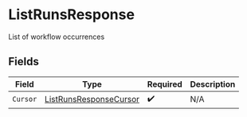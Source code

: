 # ListRunsResponse

List of workflow occurrences


## Fields

| Field                                                                   | Type                                                                    | Required                                                                | Description                                                             |
| ----------------------------------------------------------------------- | ----------------------------------------------------------------------- | ----------------------------------------------------------------------- | ----------------------------------------------------------------------- |
| `Cursor`                                                                | [ListRunsResponseCursor](../../models/shared/listrunsresponsecursor.md) | :heavy_check_mark:                                                      | N/A                                                                     |